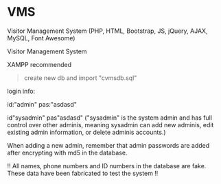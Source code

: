 # VMS
Visitor Management System (PHP, HTML, Bootstrap, JS, jQuery, AJAX, MySQL, Font Awesome)

Visitor Management System

XAMPP recommended
> create new db and import "cvmsdb.sql"

login info:

id:"admin" pas:"asdasd"

id"sysadmin" pas"asdasd" 
("sysadmin" is the system admin and has full control over other adminis, meaning sysadmin can add new adminis, edit existing admin information, or delete adminis accounts.)

When adding a new admin, remember that admin passwords are added after encrypting with md5 in the database.

!! All names, phone numbers and ID numbers in the database are fake. These data have been fabricated to test the system !!


